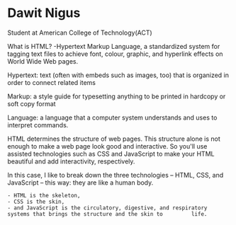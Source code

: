 # Dawit Nigus
Student at American College of Technology(ACT)

What is HTML?
-Hypertext Markup Language, a standardized system for tagging text files to achieve font, colour, graphic, and hyperlink effects on World Wide Web pages.

Hypertext: text (often with embeds such as images, too) that is organized in order to connect related items

Markup: a style guide for typesetting anything to be printed in hardcopy or soft copy format

Language: a language that a computer system understands and uses to interpret commands.

HTML determines the structure of web pages. This structure alone is not enough to make a web page look good and interactive. So you'll use assisted technologies such as CSS and JavaScript to make your HTML beautiful and add interactivity, respectively.

In this case, I like to break down the three technologies – HTML, CSS, and JavaScript – this way: they are like a human body.

    - HTML is the skeleton,
    - CSS is the skin,
    - and JavaScript is the circulatory, digestive, and respiratory systems that brings the structure and the skin to         life.

